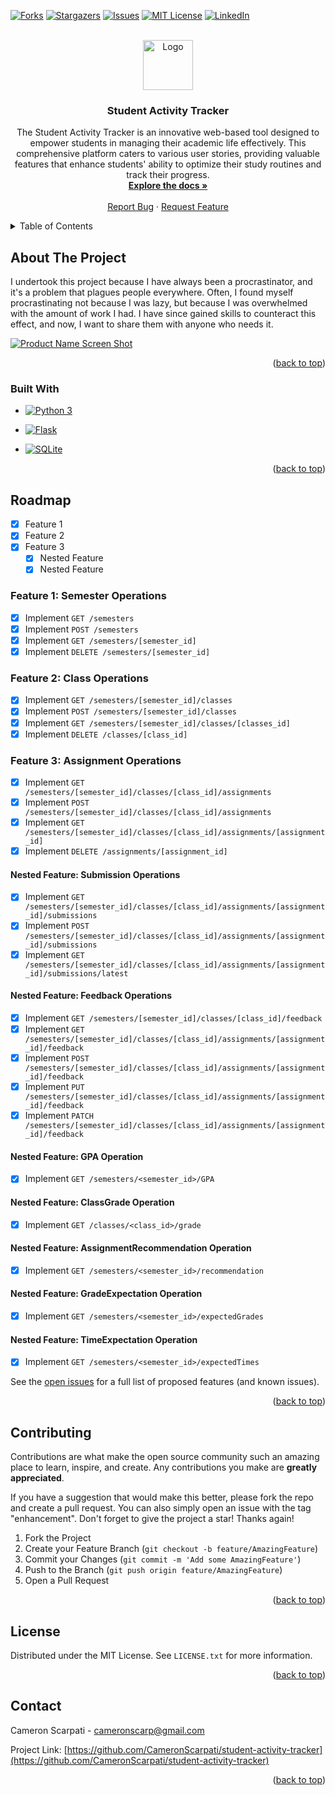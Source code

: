 <!-- Improved compatibility of back to top link: See: https://github.com/othneildrew/Best-README-Template/pull/73 -->
<a name="readme-top"></a>
<!--
*** Thanks for checking out the Best-README-Template. If you have a suggestion
*** that would make this better, please fork the repo and create a pull request
*** or simply open an issue with the tag "enhancement".
*** Don't forget to give the project a star!
*** Thanks again! Now go create something AMAZING! :D
-->



<!-- PROJECT SHIELDS -->
<!--
*** I'm using markdown "reference style" links for readability.
*** Reference links are enclosed in brackets [ ] instead of parentheses ( ).
*** See the bottom of this document for the declaration of the reference variables
*** for contributors-url, forks-url, etc. This is an optional, concise syntax you may use.
*** https://www.markdownguide.org/basic-syntax/#reference-style-links
-->
[![Forks][forks-shield]][forks-url]
[![Stargazers][stars-shield]][stars-url]
[![Issues][issues-shield]][issues-url]
[![MIT License][license-shield]][license-url]
[![LinkedIn][linkedin-shield]][linkedin-url]



<!-- PROJECT LOGO -->
<br />
<div align="center">
  <a href="https://github.com/CameronScarpati/student-activity-tracker">
    <img src="images/logo.png" alt="Logo" width="80" height="80">
  </a>

<h3 align="center">Student Activity Tracker</h3>

  <p align="center">
    The Student Activity Tracker is an innovative web-based tool designed to empower students in managing their academic life effectively. This comprehensive platform caters to various user stories, providing valuable features that enhance students' ability to optimize their study routines and track their progress.
    <br />
    <a href="https://github.com/CameronScarpati/student-activity-tracker"><strong>Explore the docs »</strong></a>
    <br />
    <br />
    <a href="https://github.com/CameronScarpati/student-activity-tracker/issues">Report Bug</a>
    ·
    <a href="https://github.com/CameronScarpati/student-activity-tracker/issues">Request Feature</a>
  </p>
</div>



<!-- TABLE OF CONTENTS -->
<details>
  <summary>Table of Contents</summary>
  <ol>
    <li>
      <a href="#about-the-project">About The Project</a>
      <ul>
        <li><a href="#built-with">Built With</a></li>
      </ul>
    </li>
    <li>
      <a href="#getting-started">Getting Started</a>
      <ul>
        <li><a href="#prerequisites">Prerequisites</a></li>
        <li><a href="#installation">Installation</a></li>
      </ul>
    </li>
    <li><a href="#usage">Usage</a></li>
    <li><a href="#roadmap">Roadmap</a></li>
    <li><a href="#contributing">Contributing</a></li>
    <li><a href="#license">License</a></li>
    <li><a href="#contact">Contact</a></li>
    <li><a href="#acknowledgments">Acknowledgments</a></li>
  </ol>
</details>



<!-- ABOUT THE PROJECT -->
## About The Project

I undertook this project because I have always been a procrastinator, and it's a problem that plagues people everywhere. Often, I found myself procrastinating not because I was lazy, but because I was overwhelmed with the amount of work I had. I have since gained skills to counteract this effect, and now, I want to share them with anyone who needs it.

[![Product Name Screen Shot][product-screenshot]](https://example.com)

<p align="right">(<a href="#readme-top">back to top</a>)</p>



### Built With

* [![Python 3](https://img.shields.io/badge/Python-3776AB?style=for-the-badge&logo=python&logoColor=ffd343)](https://www.python.org)

* [![Flask](https://img.shields.io/badge/Flask-%23000000?style=for-the-badge&logo=flask)](https://palletsprojects.com/p/flask/)
* [![SQLite](https://img.shields.io/badge/SQLite-008ED2?style=for-the-badge&logo=sqlite&logoColor=003B57)](https://www.sqlite.org/)

<p align="right">(<a href="#readme-top">back to top</a>)</p>

<!-- USAGE EXAMPLES -->
<!--## Usage

Use this space to show useful examples of how a project can be used. Additional screenshots, code examples and demos work well in this space. You may also link to more resources.

_For more examples, please refer to the [Documentation](https://example.com)_


<p align="right">(<a href="#readme-top">back to top</a>)</p> -->



<!-- ROADMAP -->
## Roadmap

- [x] Feature 1
- [x] Feature 2
- [x] Feature 3
    - [x] Nested Feature
    - [x] Nested Feature

### Feature 1: Semester Operations
- [x] Implement `GET /semesters`
- [x] Implement `POST /semesters`
- [x] Implement `GET /semesters/[semester_id]`
- [x] Implement `DELETE /semesters/[semester_id]`

### Feature 2: Class Operations
- [x] Implement `GET /semesters/[semester_id]/classes`
- [x] Implement `POST /semesters/[semester_id]/classes`
- [x] Implement `GET /semesters/[semester_id]/classes/[classes_id]`
- [x] Implement `DELETE /classes/[class_id]`

### Feature 3: Assignment Operations
- [x] Implement `GET /semesters/[semester_id]/classes/[class_id]/assignments`
- [x] Implement `POST /semesters/[semester_id]/classes/[class_id]/assignments`
- [x] Implement `GET /semesters/[semester_id]/classes/[class_id]/assignments/[assignment_id]`
- [x] Implement `DELETE /assignments/[assignment_id]`

#### Nested Feature: Submission Operations
- [x] Implement `GET /semesters/[semester_id]/classes/[class_id]/assignments/[assignment_id]/submissions`
- [x] Implement `POST /semesters/[semester_id]/classes/[class_id]/assignments/[assignment_id]/submissions`
- [x] Implement `GET /semesters/[semester_id]/classes/[class_id]/assignments/[assignment_id]/submissions/latest`

#### Nested Feature: Feedback Operations
- [x] Implement `GET /semesters/[semester_id]/classes/[class_id]/feedback`
- [x] Implement `GET /semesters/[semester_id]/classes/[class_id]/assignments/[assignment_id]/feedback`
- [x] Implement `POST /semesters/[semester_id]/classes/[class_id]/assignments/[assignment_id]/feedback`
- [x] Implement `PUT /semesters/[semester_id]/classes/[class_id]/assignments/[assignment_id]/feedback`
- [x] Implement `PATCH /semesters/[semester_id]/classes/[class_id]/assignments/[assignment_id]/feedback`

#### Nested Feature: GPA Operation
- [x] Implement `GET /semesters/<semester_id>/GPA`

#### Nested Feature: ClassGrade Operation
- [x] Implement `GET /classes/<class_id>/grade`

#### Nested Feature: AssignmentRecommendation Operation
- [x] Implement `GET /semesters/<semester_id>/recommendation`

#### Nested Feature: GradeExpectation Operation
- [x] Implement `GET /semesters/<semester_id>/expectedGrades`

#### Nested Feature: TimeExpectation Operation
- [x] Implement `GET /semesters/<semester_id>/expectedTimes`

See the [open issues](https://github.com/CameronScarpati/student-activity-tracker/issues) for a full list of proposed features (and known issues).

<p align="right">(<a href="#readme-top">back to top</a>)</p>



<!-- CONTRIBUTING -->
## Contributing

Contributions are what make the open source community such an amazing place to learn, inspire, and create. Any contributions you make are **greatly appreciated**.

If you have a suggestion that would make this better, please fork the repo and create a pull request. You can also simply open an issue with the tag "enhancement".
Don't forget to give the project a star! Thanks again!

1. Fork the Project
2. Create your Feature Branch (`git checkout -b feature/AmazingFeature`)
3. Commit your Changes (`git commit -m 'Add some AmazingFeature'`)
4. Push to the Branch (`git push origin feature/AmazingFeature`)
5. Open a Pull Request

<p align="right">(<a href="#readme-top">back to top</a>)</p>



<!-- LICENSE -->
## License

Distributed under the MIT License. See `LICENSE.txt` for more information.

<p align="right">(<a href="#readme-top">back to top</a>)</p>



<!-- CONTACT -->
## Contact

Cameron Scarpati - cameronscarp@gmail.com

Project Link: [https://github.com/CameronScarpati/student-activity-tracker](https://github.com/CameronScarpati/student-activity-tracker)

<p align="right">(<a href="#readme-top">back to top</a>)</p>



<!-- ## Acknowledgments -->

<!-- * [] () -->


<!-- MARKDOWN LINKS & IMAGES -->
<!-- https://www.markdownguide.org/basic-syntax/#reference-style-links -->
[contributors-shield]: https://img.shields.io/github/contributors/CameronScarpati/student-activity-tracker.svg?style=for-the-badge
[contributors-url]: https://github.com/CameronScarpati/student-activity-tracker/graphs/contributors
[forks-shield]: https://img.shields.io/github/forks/CameronScarpati/student-activity-tracker.svg?style=for-the-badge
[forks-url]: https://github.com/CameronScarpati/student-activity-tracker/network/members
[stars-shield]: https://img.shields.io/github/stars/CameronScarpati/student-activity-tracker.svg?style=for-the-badge
[stars-url]: https://github.com/CameronScarpati/student-activity-tracker/stargazers
[issues-shield]: https://img.shields.io/github/issues/CameronScarpati/student-activity-tracker.svg?style=for-the-badge
[issues-url]: https://github.com/CameronScarpati/student-activity-tracker/issues
[license-shield]: https://img.shields.io/github/license/CameronScarpati/student-activity-tracker.svg?style=for-the-badge
[license-url]: https://github.com/CameronScarpati/student-activity-tracker/blob/master/LICENSE.txt
[linkedin-shield]: https://img.shields.io/badge/-LinkedIn-black.svg?style=for-the-badge&logo=linkedin&colorB=555
[linkedin-url]: https://linkedin.com/in/cameron-scarpati
[product-screenshot]: images/screenshot.png